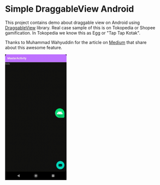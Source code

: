 # Simple DraggableView Android

This project contains demo about draggable view on Android using [DraggableView](https://github.com/hyuwah/DraggableView) library. Real case sample of this is on Tokopedia or Shopee gamification. In Tokopedia we know this as Egg or "Tap Tap Kotak".

Thanks to Muhammad Wahyuddin for the article on [Medium](https://medium.com/@hyuwah/implementasi-draggable-view-di-android-eb84e50fbba9) that share about this awesome feature.

<img src="screenshoot.gif" width="40%">